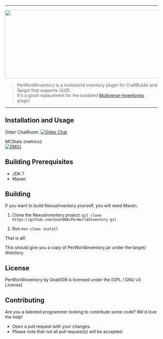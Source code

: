 <hr>
<img alt="" src="http://i.imgur.com/U0ddRp4.png" style="width: 900px; height: 225px;" />

>PerWorldInventory Is a multiworld inventory plugin for CraftBukkit and Spigot that supports UUID.<br />
>It's a good replacement for the outdated <a href="http://dev.bukkit.org/bukkit-plugins/multiverse-inventories/" target="_blank">Multiverse-Inventories</a> plugin.<br />
<hr>

## Installation and Usage

Gitter ChatRoom: [![Gitter Chat](https://img.shields.io/badge/GITTER-JOIN_CHAT_%E2%86%92-1dce73.svg)](https://gitter.im/ExileDev/PerWorldInventory)

MCStats (metrics): <br />
<a href="http://mcstats.org/plugin/PerWorldInventory" target="_blank" class="externalLink" rel="nofollow"><img src="http://i.mcstats.org/PerWorldInventory/Global+Statistics.png" class="bbCodeImage LbImage" alt="[&#8203;IMG]" data-url="http://i.mcstats.org/NexusInventory/Global+Statistics.png"></a>

## Building Prerequisites
* JDK 7
* Maven

## Building

If you want to build NexusInventory yourself, you will need Maven.

1) Clone the NexusInventory project: ```git clone https://github.com/Gnat008/PerWorldInventory.git```

2) Run ```mvn clean install```

That is all!

This should give you a copy of PerWorldInventory.jar under the target/ directory.

## License

PerWorldInventory by Gnat008 is licensed under the [GPL / GNU v3 License].

## Contributing
Are you a talented programmer looking to contribute some code? We'd love the help!
* Open a pull request with your changes.
* Please note that not all pull request(s) will be accepted.